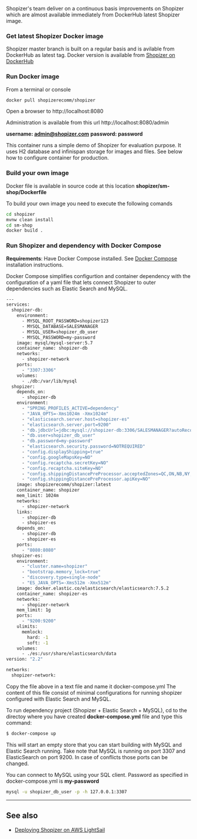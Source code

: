 Shopizer's team deliver on a continuous basis improvements on Shopizer which are almost available immediately from DockerHub latest Shopizer image.


### Get latest Shopizer Docker image

Shopizer master branch is built on a regular basis and is avilable from DockerHub as latest tag. Docker version is available from [Shopizer on DockerHub](https://hub.docker.com/r/shopizerecomm/shopizer)

### Run Docker image

From a terminal or console
  
```sh
docker pull shopizerecomm/shopizer
```

Open a browser to http://localhost:8080

Administration is available from this url http://localhost:8080/admin

**username: admin@shopizer.com**
**password: password**

This container runs a simple demo of Shopizer for evaluation purpose. It uses H2 database and infinispan storage for images and files. See below how to configure container for production.

### Build your own image

Docker file is available in source code at this location **shopizer/sm-shop/Dockerfile**

To build your own image you need to execute the following comands

```sh
cd shopizer
mvnw clean install
cd sm-shop
docker build .
```

### Run Shopizer and dependency with Docker Compose

**Requirements**: Have Docker Compose installed. See [Docker Compose](https://docs.docker.com/compose/install/ ) installation instructions.

Docker Compose simplifies configurtion and container dependency with the configuration of a yaml file that lets connect Shopizer to outer dependencies such as Elastic Search and MySQL.

```sh
--- 
services:
  shopizer-db: 
    environment:
      - MYSQL_ROOT_PASSWORD=shopizer123
      - MYSQL_DATABASE=SALESMANAGER
      - MYSQL_USER=shopizer_db_user
      - MYSQL_PASSWORD=my-password
    image: mysql/mysql-server:5.7
    container_name: shopizer-db
    networks:
      - shopizer-network
    ports: 
      - "3307:3306"
    volumes: 
      - ./db:/var/lib/mysql
  shopizer: 
    depends_on: 
      - shopizer-db
    environment: 
      - "SPRING_PROFILES_ACTIVE=dependency"
      - "JAVA_OPTS=-Xms1024m -Xmx1024m"
      - "elasticsearch.server.host=shopizer-es"
      - "elasticsearch.server.port=9200"
      - "db.jdbcUrl=jdbc:mysql://shopizer-db:3306/SALESMANAGER?autoReconnect=true&serverTimeZone=UTC&useUnicode=true&characterEncoding=UTF-8"
      - "db.user=shopizer_db_user"
      - "db.password=my-password"
      - "elasticsearch.security.password=NOTREQUIRED"
      - "config.displayShipping=true"
      - "config.googleMapsKey=NO"
      - "config.recaptcha.secretKey=NO"
      - "config.recaptcha.siteKey=NO"
      - "config.shippingDistancePreProcessor.acceptedZones=QC,ON,NB,NY,CA,FL,NC,SC"
      - "config.shippingDistancePreProcessor.apiKey=NO"
    image: shopizerecomm/shopizer:latest
    container_name: shopizer
    mem_limit: 1024m
    networks:
      - shopizer-network
    links: 
      - shopizer-db
      - shopizer-es
    depends_on:
      - shopizer-db
      - shopizer-es
    ports: 
      - "8080:8080"
  shopizer-es: 
    environment: 
      - "cluster.name=shopizer"
      - "bootstrap.memory_lock=true"
      - "discovery.type=single-node"
      - "ES_JAVA_OPTS=-Xms512m -Xmx512m"
    image: docker.elastic.co/elasticsearch/elasticsearch:7.5.2
    container_name: shopizer-es
    networks:
      - shopizer-network
    mem_limit: 1g
    ports: 
      - "9200:9200"
    ulimits: 
      memlock: 
        hard: -1
        soft: -1
    volumes:
      - ./es:/usr/share/elasticsearch/data
version: "2.2"

networks:
  shopizer-network:
```

Copy the file above in a text file and name it docker-compose.yml
The content of this file consist of minimal configurations for running shopizer configured with Elastic Search and MySQL. 

To run dependency project (Shopizer + Elastic Search + MySQL), cd to the directoy where you have created **docker-compose.yml** file and type this command:

```sh
$ docker-compose up
```

This will start an empty store that you can start building with MySQL and Elastic Search running. Take note that MySQL is running on port 3307 and ElasticSearch on port 9200. In case of conflicts those ports can be changed.

You can connect to MySQL using your SQL client. Password as specified in docker-compose.yml is **my-password**

```sh
mysql -u shopizer_db_user -p -h 127.0.0.1:3307
```


---

## See also

* [Deploying Shopizer on AWS LightSail](/documentation/#/deployment/cloud/lightsail-simple)